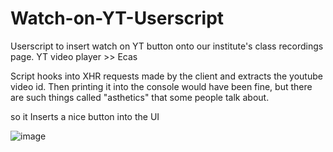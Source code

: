 # Watch-on-YT-Userscript
Userscript to insert watch on YT button onto our institute's class recordings page. 
YT video player >> Ecas

Script hooks into XHR requests made by the client and extracts the youtube video id. 
Then printing it into the console would have been fine, but there are such things called "asthetics" that some people talk about.

so it Inserts a nice button into the UI

![image](https://user-images.githubusercontent.com/88381529/163601542-e6dad2b7-c9d7-47ea-ac03-e23c40216a93.png)
